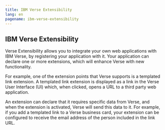 ```yaml
---
title: IBM Verse Extensibility
lang: en
pagename: ibm-verse-extensibility
---
```


## IBM Verse Extensibility
Verse Extensibility allows you to integrate your own web applications with IBM Verse, by registering your application with it. Your application can declare one or more extensions, which will enhance Verse with new functionality.


For example, one of the extension points that Verse supports is a templated link extension. A templated link extension is displayed as a link in the Verse User Interface (UI) which, when clicked, opens a URL to a third party web application.


An extension can declare that it requires specific data from Verse, and when the extension is activated, Verse will send this data to it. For example, if you add a templated link to a Verse business card, your extension can be configured to receive the email address of the person included in the link URL.